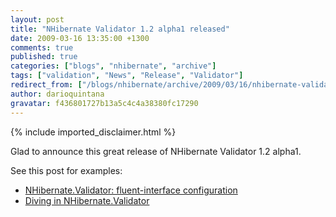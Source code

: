 ```yaml
---
layout: post
title: "NHibernate Validator 1.2 alpha1 released"
date: 2009-03-16 13:35:00 +1300
comments: true
published: true
categories: ["blogs", "nhibernate", "archive"]
tags: ["validation", "News", "Release", "Validator"]
redirect_from: ["/blogs/nhibernate/archive/2009/03/16/nhibernate-validator-1-2-alpha1-released.aspx/", "/blogs/nhibernate/archive/2009/03/16/nhibernate-validator-1-2-alpha1-released.html"]
author: darioquintana
gravatar: f436801727b13a5c4c4a38380fc17290
---
```

{% include imported_disclaimer.html %}
<p>Glad to announce this great release of NHibernate Validator 1.2 alpha1.</p>
<p>See this post for examples:</p>
<ul>
<li><a href="/blogs/nhibernate/archive/2009/02/18/nhibernate-validator-fluent-interface-configuration.aspx">NHibernate.Validator: fluent-interface configuration</a></li>
<li><a href="/blogs/nhibernate/archive/2009/02/26/diving-in-nhibernate-validator.aspx">Diving in NHibernate.Validator</a><br /></li>
</ul>
